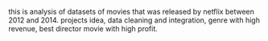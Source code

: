 this is analysis of datasets of movies that was released by netflix  between 2012 and 2014.
projects idea,
data cleaning and integration,
genre with high revenue,
best director
movie with high profit.
